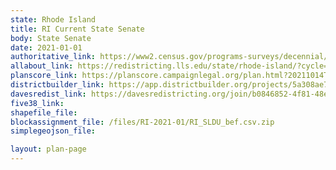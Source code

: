 ```yaml
---
state: Rhode Island
title: RI Current State Senate
body: State Senate
date: 2021-01-01
authoritative_link: https://www2.census.gov/programs-surveys/decennial/2020/data/01-Redistricting_File--PL_94-171/Rhode_Island/
allabout_link: https://redistricting.lls.edu/state/rhode-island/?cycle=2020&level=State%20Upper&startdate=
planscore_link: https://planscore.campaignlegal.org/plan.html?20211014T151506.431625995Z
districtbuilder_link: https://app.districtbuilder.org/projects/5a308ae7-fd03-4b5d-95dc-ffdb2581328d
davesredist_link: https://davesredistricting.org/join/b0846852-4f81-48e7-93c0-445815c6e803
five38_link:
shapefile_file:
blockassignment_file: /files/RI-2021-01/RI_SLDU_bef.csv.zip
simplegeojson_file:

layout: plan-page
---
```

